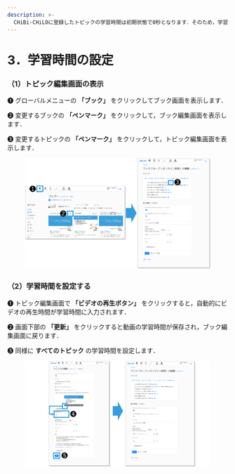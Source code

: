 ```yaml
---
description: >-
  CHiBi-CHiLOに登録したトピックの学習時間は初期状態で0秒となります．そのため，学習時間を設定する必要があります．各トピックの学習時間を設定するには，以下の操作を行います．
---
```


# 3．学習時間の設定

### （1）トピック編集画面の表示

❶ グローバルメニューの **「ブック」** をクリックしてブック画面を表示します．

❷ 変更するブックの **「ペンマーク」** をクリックして，ブック編集画面を表示します．

❸ 変更するトピックの **「ペンマーク」** をクリックして，トピック編集画面を表示します．

<figure><img src="../.gitbook/assets/image (8).png" alt=""><figcaption></figcaption></figure>

### （2）学習時間を設定する

❶ トピック編集画面で **「ビデオの再生ボタン」** をクリックすると，自動的にビデオの再生時間が学習時間に入力されます．

❷ 画面下部の **「更新」** をクリックすると動画の学習時間が保存され，ブック編集画面に戻ります．

❸ 同様に **すべてのトピック** の学習時間を設定します．

<figure><img src="../.gitbook/assets/image (9).png" alt=""><figcaption></figcaption></figure>
